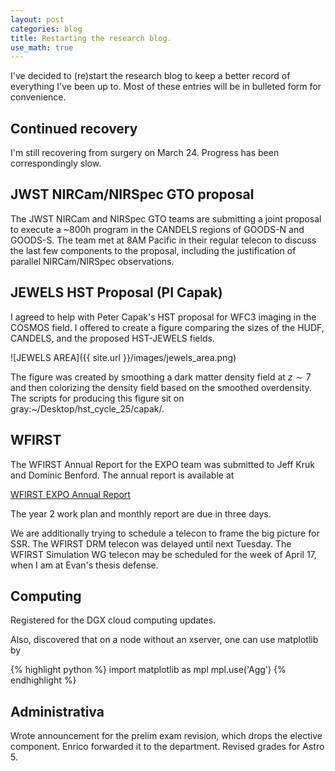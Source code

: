 ```yaml
---
layout: post
categories: blog
title: Restarting the research blog.
use_math: true
---
```


I've decided to (re)start the research blog to keep a better
record of everything I've been up to. Most of these entries
will be in bulleted form for convenience.

## Continued recovery

I'm still recovering from surgery on March 24. Progress
has been correspondingly slow.

## JWST NIRCam/NIRSpec GTO proposal

The JWST NIRCam and NIRSpec GTO teams are submitting a 
joint proposal to execute a ~800h program in the 
CANDELS regions of GOODS-N and GOODS-S. The team met at
8AM Pacific in their regular telecon to discuss the
last few components to the proposal, including the
justification of parallel NIRCam/NIRSpec observations.

## JEWELS HST Proposal (PI Capak)

I agreed to help with Peter Capak's HST proposal for
WFC3 imaging in the COSMOS field. I offered to create a
figure comparing the sizes of the HUDF, CANDELS, and the
proposed HST-JEWELS fields.

![JEWELS AREA]({{ site.url }}/images/jewels_area.png)

The figure was created by smoothing a dark matter density
field at $z\sim7$ and then colorizing the density
field based on the smoothed overdensity.  The scripts for
producing this figure sit on gray:~/Desktop/hst_cycle_25/capak/.

## WFIRST

The WFIRST Annual Report for the EXPO team was submitted to 
Jeff Kruk and Dominic Benford. The annual report is available
at

[WFIRST EXPO Annual Report](https://drive.google.com/open?id=0B3IF6fs3vx_6SEtIZWplVGJqM1E)

The year 2 work plan and monthly report are due in three days.

We are additionally trying to schedule a telecon to frame the
big picture for SSR. The WFIRST DRM telecon was delayed until
next Tuesday. The WFIRST Simulation WG telecon may be scheduled
for the week of April 17, when I am at Evan's thesis defense.

## Computing

Registered for the DGX cloud computing updates.

Also, discovered that on a node without an xserver, one
can use matplotlib by

{% highlight python %}
import matplotlib as mpl
mpl.use('Agg')
{% endhighlight %}


## Administrativa

Wrote announcement for the prelim exam revision, which drops the
elective component.  Enrico forwarded it to the department. Revised
grades for Astro 5.


